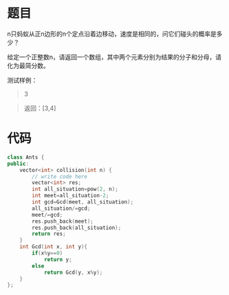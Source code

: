 # 题目
n只蚂蚁从正n边形的n个定点沿着边移动，速度是相同的，问它们碰头的概率是多少？

给定一个正整数n，请返回一个数组，其中两个元素分别为结果的分子和分母，请化为最简分数。

测试样例：
> 3

> 返回：[3,4]

# 代码
```cpp
class Ants {
public:
    vector<int> collision(int n) {
        // write code here
        vector<int> res;
        int all_situation=pow(2, n);
        int meet=all_situation-2;
        int gcd=Gcd(meet, all_situation);
        all_situation/=gcd;
        meet/=gcd;
        res.push_back(meet);
        res.push_back(all_situation);
        return res;
    }
    int Gcd(int x, int y){
        if(x%y==0)
            return y;
        else
            return Gcd(y, x%y);
    }
};
```
